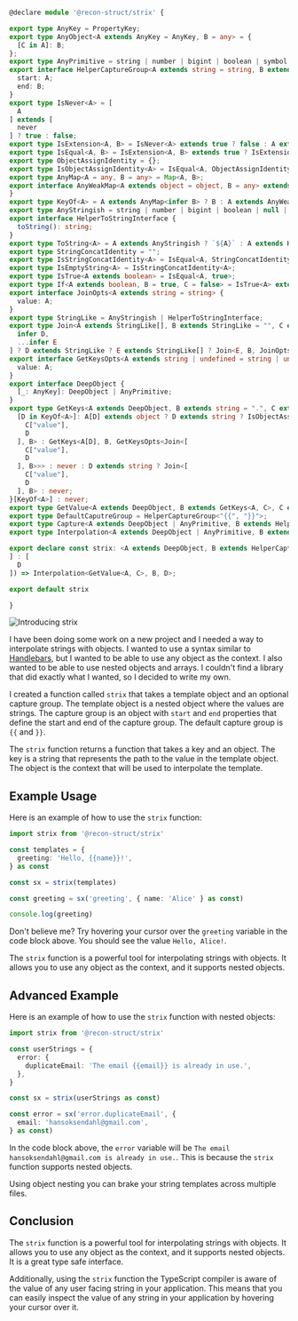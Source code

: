```index.d.ts

@declare module '@recon-struct/strix' {

export type AnyKey = PropertyKey;
export type AnyObject<A extends AnyKey = AnyKey, B = any> = {
  [C in A]: B;
};
export type AnyPrimitive = string | number | bigint | boolean | symbol | null | undefined;
export interface HelperCaptureGroup<A extends string = string, B extends string = string> {
  start: A;
  end: B;
}
export type IsNever<A> = [
  A
] extends [
  never
] ? true : false;
export type IsExtension<A, B> = IsNever<A> extends true ? false : A extends B ? true : false;
export type IsEqual<A, B> = IsExtension<A, B> extends true ? IsExtension<B, A> extends true ? true : false : false;
export type ObjectAssignIdentity = {};
export type IsObjectAssignIdentity<A> = IsEqual<A, ObjectAssignIdentity>;
export type AnyMap<A = any, B = any> = Map<A, B>;
export interface AnyWeakMap<A extends object = object, B = any> extends WeakMap<A, B> {
}
export type KeyOf<A> = A extends AnyMap<infer B> ? B : A extends AnyWeakMap<infer C> ? C : keyof A;
export type AnyStringish = string | number | bigint | boolean | null | undefined;
export interface HelperToStringInterface {
  toString(): string;
}
export type ToString<A> = A extends AnyStringish ? `${A}` : A extends HelperToStringInterface ? ReturnType<A["toString"]> : never;
export type StringConcatIdentity = "";
export type IsStringConcatIdentity<A> = IsEqual<A, StringConcatIdentity>;
export type IsEmptyString<A> = IsStringConcatIdentity<A>;
export type IsTrue<A extends boolean> = IsEqual<A, true>;
export type If<A extends boolean, B = true, C = false> = IsTrue<A> extends true ? B : C;
export interface JoinOpts<A extends string = string> {
  value: A;
}
export type StringLike = AnyStringish | HelperToStringInterface;
export type Join<A extends StringLike[], B extends StringLike = "", C extends JoinOpts = JoinOpts<"">> = A extends [
  infer D,
  ...infer E
] ? D extends StringLike ? E extends StringLike[] ? Join<E, B, JoinOpts<If<IsEmptyString<C["value"]>, ToString<D>, `${C["value"]}${ToString<B>}${ToString<D>}`>>> : never : never : C["value"];
export interface GetKeysOpts<A extends string | undefined = string | undefined> {
  value: A;
}
export interface DeepObject {
  [_: AnyKey]: DeepObject | AnyPrimitive;
}
export type GetKeys<A extends DeepObject, B extends string = ".", C extends GetKeysOpts = GetKeysOpts<"">> = A extends object ? {
  [D in KeyOf<A>]: A[D] extends object ? D extends string ? IsObjectAssignIdentity<A> extends true ? Join<[
    C["value"],
    D
  ], B> : GetKeys<A[D], B, GetKeysOpts<Join<[
    C["value"],
    D
  ], B>>> : never : D extends string ? Join<[
    C["value"],
    D
  ], B> : never;
}[KeyOf<A>] : never;
export type GetValue<A extends DeepObject, B extends GetKeys<A, C>, C extends string = "."> = B extends `${infer D}${C}${infer E}` ? A[D] extends DeepObject ? E extends GetKeys<A[D], C> ? GetValue<A[D], E, C> : never : never : A[B];
export type DefaultCaputreGroup = HelperCaptureGroup<"{{", "}}">;
export type Capture<A extends DeepObject | AnyPrimitive, B extends HelperCaptureGroup = DefaultCaputreGroup, C extends string = never> = A extends `${string}${B["start"]}${infer D}${B["end"]}${infer E}` ? Capture<E, B, C | D> : C;
export type Interpolation<A extends DeepObject | AnyPrimitive, B extends HelperCaptureGroup = DefaultCaputreGroup, C extends AnyObject<Capture<A, B>, string> = AnyObject<Capture<A, B>, string>, D extends DeepObject | AnyPrimitive = A, E extends Capture<A, B> = Capture<A, B>> = D extends `${infer F}${B["start"]}${infer G}${B["end"]}${infer H}` ? G extends E ? Interpolation<A, B, C, `${F}${C[G]}${H}`, E> : never : D;

export declare const strix: <A extends DeepObject, B extends HelperCaptureGroup<string, string> = DefaultCaputreGroup>(templates: A, captureGroup?: B) => <C extends GetKeys<A>, D extends AnyObject<Capture<GetValue<A, C>, B, never>, string>>(key: C, ...params: Capture<GetValue<A, C>, B> extends never ? [
] : [
  D
]) => Interpolation<GetValue<A, C>, B, D>;

export default strix

}
```

![Introducing strix](https://storage.googleapis.com/hox-io-blog-assets/2024-05-20-yeah-buddy.webp)

I have been doing some work on a new project and I needed a way to interpolate
strings with objects. I wanted to use a syntax similar to
[Handlebars](https://handlebarsjs.com/), but I wanted to be able to use any
object as the context. I also wanted to be able to use nested objects and
arrays. I couldn't find a library that did exactly what I wanted, so I decided
to write my own.

I created a function called `strix` that takes a template object and an optional
capture group. The template object is a nested object where the values are
strings. The capture group is an object with `start` and `end` properties that
define the start and end of the capture group. The default capture group is
`{{` and `}}`.

The `strix` function returns a function that takes a key and an object. The key
is a string that represents the path to the value in the template object. The
object is the context that will be used to interpolate the template.

## Example Usage

Here is an example of how to use the `strix` function:

```typescript
import strix from '@recon-struct/strix'

const templates = {
  greeting: 'Hello, {{name}}!',
} as const

const sx = strix(templates)

const greeting = sx('greeting', { name: 'Alice' } as const)

console.log(greeting)
```

Don't believe me? Try hovering your cursor over the `greeting` variable in the
code block above. You should see the value `Hello, Alice!`.

The `strix` function is a powerful tool for interpolating strings with objects.
It allows you to use any object as the context, and it supports nested objects.

## Advanced Example

Here is an example of how to use the `strix` function with nested objects:

```typescript
import strix from '@recon-struct/strix'

const userStrings = {
  error: {
    duplicateEmail: 'The email {{email}} is already in use.',
  },
}

const sx = strix(userStrings as const)

const error = sx('error.duplicateEmail', {
  email: 'hansoksendahl@gmail.com',
} as const)
```

In the code block above, the `error` variable will be `The email
hansoksendahl@gmail.com is already in use.`. This is because the `strix`
function supports nested objects.

Using object nesting you can brake your string templates across multiple files.

## Conclusion

The `strix` function is a powerful tool for interpolating strings with objects.
It allows you to use any object as the context, and it supports nested objects.
It is a great type safe interface.

Additionally, using the `strix` function the TypeScript compiler is aware of the
value of any user facing string in your application. This means that you can
easily inspect the value of any string in your application by hovering your
cursor over it.
